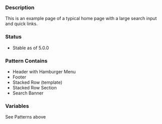 ### Description
This is an example page of a typical home page with a large search input and quick links.

### Status
* Stable as of 5.0.0

### Pattern Contains
* Header with Hamburger Menu
* Footer
* Stacked Row (template)
* Stacked Row Section
* Search Banner

### Variables
See Patterns above
